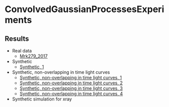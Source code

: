 # ConvolvedGaussianProcessesExperiments

## Results
- Real data
  - [Mrk279_2017](Mrk279_2017.md)
- Synthetic
  - [Synthetic, 1](Synthetic1.md)
- Synthetic, non-overlapping in time light curves
  - [Synthetic, non-overlapping in time light curves, 1](Syntheticnonoverlapping1.md)
  - [Synthetic, non-overlapping in time light curves, 2](Syntheticnonoverlapping2.md)
  - [Synthetic, non-overlapping in time light curves, 3](Syntheticnonoverlapping3.md)
  - [Synthetic, non-overlapping in time light curves, 4](Syntheticnonoverlapping4.md)
- Synthetic simulation for xray
